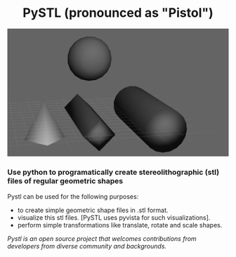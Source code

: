 # <h1 style="text-align:center; color:'red'">PySTL (pronounced as "Pistol")</h1>

![Pystl_cover_image](assets\pystl_readme_cover.PNG "Title")
### Use python to programatically create stereolithographic (stl) files of regular geometric shapes

Pystl can be used for the following purposes:
- to create simple geometric shape files in .stl format.
- visualize this stl files. [PySTL uses pyvista for such visualizations].
- perform simple transformations like translate, rotate and scale shapes.

*Pystl is an open source project that welcomes contributions from developers from diverse community and backgrounds.*